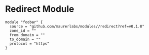 # Redirect Module

```hcl
module "foobar" {
  source = "github.com/maurerlabs/modules//redirect?ref=v0.1.0"
  zone_id = ""
  from_domain = ""
  to_domain = ""
  protocol = "https"
}
```
